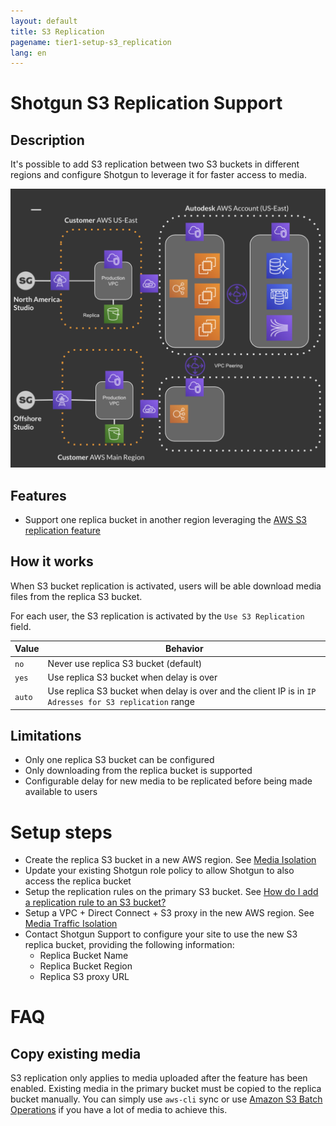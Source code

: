 ```yaml
---
layout: default
title: S3 Replication
pagename: tier1-setup-s3_replication
lang: en
---
```


# Shotgun S3 Replication Support

## Description

It's possible to add S3 replication between two S3 buckets in different regions and configure Shotgun to leverage it for faster access to media.

![S3 Replication Diagram](../images/tier1-s3-replication.png)

## Features

 * Support one replica bucket in another region leveraging the [AWS S3 replication feature](https://docs.aws.amazon.com/AmazonS3/latest/dev/replication.html)

## How it works

When S3 bucket replication is activated, users will be able download media files from the replica S3 bucket.

For each user, the S3 replication is activated by the `Use S3 Replication` field.

| Value| Behavior | 
|------|----------------------------------------------|
|`no`  | Never use replica S3 bucket (default)|
|`yes` | Use replica S3 bucket when delay is over|
|`auto`| Use replica S3 bucket when delay is over and the client IP is in `IP Adresses for S3 replication` range|

## Limitations

 * Only one replica S3 bucket can be configured
 * Only downloading from the replica bucket is supported
 * Configurable delay for new media to be replicated before being made available to users

# Setup steps

  * Create the replica S3 bucket in a new AWS region. See [Media Isolation](./s3_bucket.md)
  * Update your existing Shotgun role policy to allow Shotgun to also access the replica bucket
  * Setup the replication rules on the primary S3 bucket. See [How do I add a replication rule to an S3 bucket?](https://docs.aws.amazon.com/AmazonS3/latest/user-guide/enable-replication.html#enable-replication-add-rule)
  * Setup a VPC + Direct Connect + S3 proxy in the new AWS region. See [Media Traffic Isolation](./media_segregation.md)
  * Contact Shotgun Support to configure your site to use the new S3 replica bucket, providing the following information:
    * Replica Bucket Name
    * Replica Bucket Region
    * Replica S3 proxy URL

# FAQ

## Copy existing media

S3 replication only applies to media uploaded after the feature has been enabled. Existing media in the primary bucket must be copied to the replica bucket manually. You can simply use `aws-cli` sync or use [Amazon S3 Batch Operations](https://aws.amazon.com/s3/features/batch-operations/) if you have a lot of media to achieve this.

